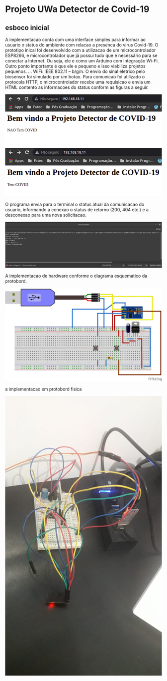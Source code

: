 # Projeto UWa Detector de Covid-19

## esboco inicial
A implementacao conta com uma interface simples para informar ao usuario o status do ambiente com relacao a presenca do virus Covid-19. 
O prototipo inical foi desenvolvido com a utilizacao de um microcontrolador ESP8266, e microcontrolador que já possui tudo que é necessário para se conectar a Internet. Ou seja, ele e como um Arduino com integração Wi-Fi. Outro ponto importante é que ele e pequeno e isso viabiliza projetos pequenos. ... WiFi: IEEE 802.11 – b/g/n. O envio do sinal eletrico pelo biosensor foi simulado por um botao. Para comunicao foi utilizado o protocola HTTP, o microcontrolador recebe uma requisicao e envia um HTML contento as informacoes do status conform as figuras a seguir.

![image](imgs/covidStatusFalse.png)
![image](imgs/covidStatusTrue.png)

O programa envia para o terminal o status atual da comunicacao do usuario, informando a conexao o status de retorno (200, 404 etc.) e a desconexao para uma nova solicitacao.

![image](imgs/log.png)

A implementacao de hardware conforme o diagrama esquematico da protobord.

![image](imgs/protobord.png)

a implementacao em protobord fisica

![image](imgs/proto.jpeg)

